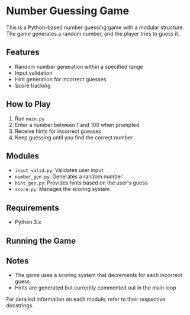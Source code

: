 # Number Guessing Game

This is a Python-based number guessing game with a modular structure. The game generates a random number, and the player tries to guess it.

## Features

- Random number generation within a specified range
- Input validation
- Hint generation for incorrect guesses
- Score tracking

## How to Play

1. Run `main.py`
2. Enter a number between 1 and 100 when prompted
3. Receive hints for incorrect guesses
4. Keep guessing until you find the correct number

## Modules

- `input_valid.py`: Validates user input
- `number_gen.py`: Generates a random number
- `hint_gen.py`: Provides hints based on the user's guess
- `score.py`: Manages the scoring system

## Requirements

- Python 3.x

## Running the Game

## Notes

- The game uses a scoring system that decrements for each incorrect guess
- Hints are generated but currently commented out in the main loop

For detailed information on each module, refer to their respective docstrings.
